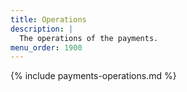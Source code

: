 ```yaml
---
title: Operations
description: |
  The operations of the payments.
menu_order: 1900
---
```


{% include payments-operations.md %}
